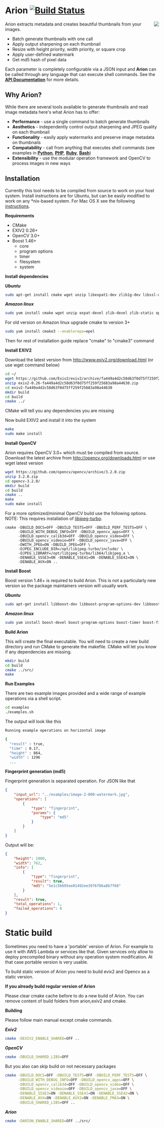 # Arion [![Build Status](https://travis-ci.org/snapwire-media/arion.svg)](https://travis-ci.org/snapwire-media/arion)
<img align="right" style="margin-left:4px;" src="https://raw.githubusercontent.com/wiki/snapwire-media/arion/images/arion-logo.png?token=ABLvVTS8ATmDqkb6_Al5kWmLIbUPJraeks5WLDi5wA%3D%3D">
Arion extracts metadata and creates beautiful thumbnails from your images.

* Batch generate thumbnails with one call
* Apply output sharpening on each thumbnail
* Resize with height priority, width priority, or square crop
* Apply user-defined watermark
* Get md5 hash of pixel data

Each parameter is completely configurable via a JSON input and **Arion** can be called through any language that can execute shell commands. See the **[API Documentation](../../wiki/API-Documentation)** for more details.

## Why Arion?
While there are several tools available to generate thumbnails and read image metadata here's what Arion has to offer:
* **Performance** - use a single command to batch generate thumbnails
* **Aesthetics** - independently control output sharpening and JPEG quality on each thumbnail
* **Functionality** - easily apply watermarks and preserve image metadata on thumbnails
* **Compatability** - call from anything that executes shell commands (see examples in **[Python](../../wiki/Examples#python)**, **[PHP](../../wiki/Examples#php)**, **[Ruby](../../wiki/Examples#ruby)**, **[Bash](../../wiki/Examples#shell)**)
* **Extensibility** - use the modular operation framework and OpenCV to process images in new ways

## Installation
Currently this tool needs to be compiled from source to work on your host system. Install instructions are for Ubuntu, but can be easily modified to work on any *nix-based system. For Mac OS X see the following [instructions](../../wiki/Installation#mac-os-x). 

**Requirements**
* CMake
* EXIV2 0.26+
* OpenCV 3.0+
* Boost 1.46+
  * core 
  * program options 
  * timer 
  * filesystem 
  * system

**Install dependencies**

***Ubuntu***
```bash
sudo apt-get install cmake wget unzip libexpat1-dev zlib1g-dev libssl-dev build-essential libpng-dev libpng
```

***Amazon linux***
```bash
sudo yum install cmake wget unzip expat-devel zlib-devel zlib-static openssl-devel openssl-static make glibc-devel gcc gcc-c++
```

For old version on Amazon linux upgrade cmake to version 3+
```bash
sudo yum install cmake3 --enablerepo=epel
```
Then for rest of installation guide replace "cmake" to "cmake3" command

**Install EXIV2**

Download the latest version from http://www.exiv2.org/download.html (or use wget command below)

```bash
cd ~/
wget https://github.com/Exiv2/exiv2/archive/fa449a4d2c58d63f0d75ff259f25683a98a44630.zip -O exiv2-0.26-fa449a4d2c58d63f0d75ff259f25683a98a44630.zip
unzip exiv2-0.26-fa449a4d2c58d63f0d75ff259f25683a98a44630.zip
cd exiv2-fa449a4d2c58d63f0d75ff259f25683a98a44630
mkdir build
cd build
cmake ../
```

CMake will tell you any dependencies you are missing

Now build EXIV2 and install it into the system
```bash
make
sudo make install
```

**Install OpenCV**

Arion requires OpenCV 3.0+ which must be compiled from source.  Download the latest archive from http://opencv.org/downloads.html or use wget latest version

```bash
wget https://github.com/opencv/opencv/archive/3.2.0.zip
unzip 3.2.0.zip
cd opencv-3.2.0/
mkdir build
cd build
cmake ..
make
sudo make install
```

For a more optimized/minimal OpenCV build use the following options. 
NOTE: This requires installation of [libjpeg-turbo](https://github.com/libjpeg-turbo/libjpeg-turbo).  

```
cmake -DBUILD_DOCS=OFF -DBUILD_TESTS=OFF -DBUILD_PERF_TESTS=OFF \
      -DBUILD_WITH_DEBUG_INFO=OFF -DBUILD_opencv_apps=OFF \
      -DBUILD_opencv_calib3d=OFF -DBUILD_opencv_video=OFF \
      -DBUILD_opencv_videoio=OFF -DBUILD_opencv_java=OFF \
      -DWITH_JPEG=ON -DBUILD_JPEG=OFF \
      -DJPEG_INCLUDE_DIR=/opt/libjpeg-turbo/include/ \
      -DJPEG_LIBRARY=/opt/libjpeg-turbo/lib64/libjpeg.a \
      -DENABLE_SSSE3=ON -DENABLE_SSE41=ON -DENABLE_SSE42=ON \
      -DENABLE_AVX=ON ..
```

**Install Boost**

Boost version 1.46+ is required to build Arion.  This is not a particularly new version so the package maintainers version will usually work.

***Ubuntu***
```bash
sudo apt-get install libboost-dev libboost-program-options-dev libboost-timer-dev libboost-filesystem-dev libboost-system-dev
```

***Amazon linux***
```bash
sudo yum install boost-devel boost-program-options boost-timer boost-filesystem boost-system boost-static
```

**Build Arion**

This will create the final executable. You will need to create a new build directory and run CMake to generate the makefile.  CMake will let you know if any dependencies are missing.  

```bash
mkdir build
cd build
cmake ../src/
make
```

**Run Examples**

There are two example images provided and a wide range of example operations via a shell script. 

```bash
cd examples
./examples.sh
```

The output will look like this

```bash
Running example operations on horizontal image

{
  "result" : true,
  "time" : 0.17,
  "height" : 864,
  "width" : 1296
  ...
```

**Fingerprint generation (md5)**

Fingerprint generation is separated operation. For JSON like that
```JSON
{
    "input_url": "../examples/image-2-800-watermark.jpg",
    "operations": [
        {
            "type": "fingerprint",
            "params": {
                "type": "md5"
            }
        }
    ]
}
```

Output will be:
```JSON
{
    "height": 1000,
    "width": 762,
    "info": [
        {
            "type": "fingerprint",
            "result": true,
            "md5": "5e1c56695ee01492ee3976f86a8b7f68"
        }
    ],
    "result": true,
    "total_operations": 1,
    "failed_operations": 0
}

```


# Static build

Sometimes you need to have a 'portable' version of Arion.
For example to use it with AWS Lambda or services like that.
Given services only allow to deploy precompiled binary without any operation system modification.
At that case portable version is very usable.

To build static version of Arion you need to build evix2 and Opencv as a static version.

**If you already build regular version of Arion**

Please clear cmake cache before to do a new build of Arion. You can remove content of build folders from arion,exiv2 and cmake.

**Building**

Please follow main manual except cmake commands.

***Exiv2***

```bash
cmake -DEXIV2_ENABLE_SHARED=OFF ..
```

***OpenCV***
```bash
cmake -DBUILD_SHARED_LIBS=OFF
```
But you also can skip build on not necessary packages

```bash
cmake -DBUILD_DOCS=OFF -DBUILD_TESTS=OFF -DBUILD_PERF_TESTS=OFF \
      -DBUILD_WITH_DEBUG_INFO=OFF -DBUILD_opencv_apps=OFF \
      -DBUILD_opencv_calib3d=OFF -DBUILD_opencv_video=OFF \
      -DBUILD_opencv_videoio=OFF -DBUILD_opencv_java=OFF \
      -DENABLE_SSSE3=ON -DENABLE_SSE41=ON -DENABLE_SSE42=ON \
      -DENABLE_AVX=ON -DENABLE_AVX2=ON -DENABLE_FMA3=ON \
      -DBUILD_SHARED_LIBS=OFF ..
```

***Arion***
```bash
cmake -DARION_ENABLE_SHARED=OFF ../src/
```